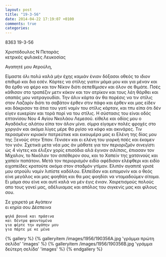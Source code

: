 ```yaml
---
layout: post
title: "19-3-56"
date: 2014-04-22 17:19:07 +0100
comments: true
categories:
---
```


8363 19-3-56

 Χριστόδουλος Ν Πεταράς<br/>
κετρικές φυλακές Λευκοσίας

Αγαπητέ μου Ατρούλη,

Είμαστε όλι πολύ καλά μήν έχης καμιάν ένιαν δόξασοι οθεός το ιδιον επιθιμό και δια εσέν. Κάρτες να στίλης γιατιν μάμα μου και για μέναν και θα έρθο να φέρο και τον Νϊκον διότι σεπεθίμισεν και όλον σε θιμάτε. Πσές κάθισαν στο τραπέζιν μετν κόκον και τον ατρίκον και τους λέη θάρθει και οπαπάς μου νατραγουδίσι. Την άλιν κάρτα άν θα πορέσις να τιν στίλις στον Λαζαρίν διότι το σαβάτον έρθεν στιν πάφο και έρθεν και μας είδεν και δάκρισαν τα άτια του γατί ναμίν του στίλις κάρταν, και τπυ είπα ότι δέν είγεν ευκερίαν και τορά πορί να του στίλις. Η σύστασις του είναι οδός επτανίσου Νου 4 Αγίου Νκολάου Λεμεσού. είθελε και οδίος μου ο Αγαδόκλις αλάτου είπα τον άλον μίνα. σίμρα είγαμεν πολές φροχές στο χοργιόν και ακόμα λίγες μέρε θα ργίσο να κόφο και ακινάρες. Τιν περασμένιν κιριακίν πατρεύτικε και εικουμέρα μας ει Ελένη της δίας μου της Ξενούς στην Έπαν. Γένισεν και ει ελένη του γιορκή πσές και έκαμεν τον γιόν. Σχετικά μετα νέα μας άν μάθατε για τον περιοριζμόν σινεγίστι ώς 4 νίγτες και έλιξεν χορίς επισόδια αλά έγιναν σιλίπσις, έπιασαν τον Μίχαλον, το Νικόλαν τον σιπέθερον σου, και το Χαπείν της χατσινούς και χαπείν παπάτονι. Μετά τον περιορισμόν ειδίο αφέδισαν ελέφθερι και ειδίο ειχαπείδες κρατούτε ακόμα στον σταδμόν γτίμαν.  ́Ελιπόν αγαπιτέ γρισέ μου ατρούλι ναμίν λιπίστε καδόλου. Ελπείδαν και ειπομονίν και ο θεός είνε μεγάλος και μας φοηθάη και θα μας φοηδίσι να νταμαδούμεν σίτομα. Ει μάμα σου είνε και αυτί καλά να μέν έγις ένιαν. Χαιρετισμούς πολούς απο τους γονεί μας, αδέλυιαμας και απόλος του σιγκενίς μας και φίλους σου.

Σε χαιρετό με Αγάπειν<br/>
 ει κηρία σου Δέσπεινα

	ψηλά βουνά και πράσινα
	και δέντρα φουντομένα
	για φέρτε την αγάπην μου
	για πάρτε με κε μένα

{% gallery %}
  {% galleryitem /images/1956/190356A.jpg 'γράμμα πρώτη σελίδα' 'images' %}
  {% galleryitem /images/1956/190356B.jpg 'γράμμα δεύτερη σελίδα' 'images' %}
{% endgallery %}
